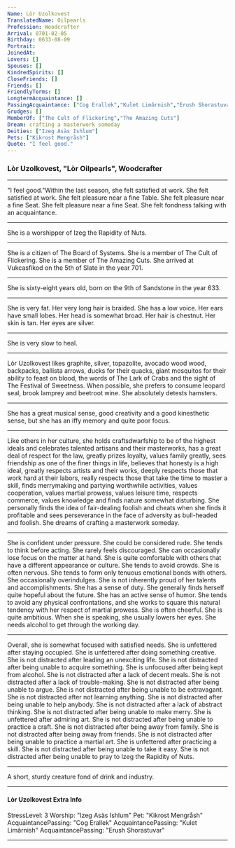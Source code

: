 ```yaml
---
Name: Lòr Uzolkovest
TranslatedName: Oilpearls
Profession: Woodcrafter    
Arrival: 0701-02-05
Birthday: 0633-08-09
Portrait:
JoinedAt: 
Lovers: []
Spouses: []
KindredSpirits: []
CloseFriends: []
Friends: []
FriendlyTerms: []
LongtermAcquaintance: []
PassingAcquaintance: ["Cog Erallek","Kulet Limârnish","Erush Shorastuvar"]
Grudges: []
MemberOf: ["The Cult of Flickering","The Amazing Cuts"]
Dream: crafting a masterwork someday
Deities: ["Izeg Asàs Ishlum"]
Pets: ["Kikrost Mengråsh"]
Quote: "I feel good."
---
```


### Lòr Uzolkovest, "Lòr Oilpearls", Woodcrafter 
 
***

"I feel good."Within the last season, she felt satisfied at work. She felt satisfied at work. She felt pleasure near a fine Table. She felt pleasure near a fine Seat. She felt pleasure near a fine Seat. She felt fondness talking with an acquaintance. 
***

She is a worshipper of Izeg the Rapidity of Nuts. 
***

She is a citizen of The Board of Systems. She is a member of The Cult of Flickering. She is a member of The Amazing Cuts. She arrived at Vukcasfikod on the 5th of Slate in the year 701. 
***

She is sixty-eight years old, born on the 9th of Sandstone in the year 633. 
***

She is very fat. Her very long hair is braided. She has a low voice. Her ears have small lobes. Her head is somewhat broad. Her hair is chestnut. Her skin is tan. Her eyes are silver. 
***

She is very slow to heal. 
***

Lòr Uzolkovest likes graphite, silver, topazolite, avocado wood wood, backpacks, ballista arrows, ducks for their quacks, giant mosquitos for their ability to feast on blood, the words of The Lark of Crabs and the sight of The Festival of Sweetness. When possible, she prefers to consume leopard seal, brook lamprey and beetroot wine. She absolutely detests hamsters. 
***

She has a great musical sense, good creativity and a good kinesthetic sense, but she has an iffy memory and quite poor focus. 
***

Like others in her culture, she holds craftsdwarfship to be of the highest ideals and celebrates talented artisans and their masterworks, has a great deal of respect for the law, greatly prizes loyalty, values family greatly, sees friendship as one of the finer things in life, believes that honesty is a high ideal, greatly respects artists and their works, deeply respects those that work hard at their labors, really respects those that take the time to master a skill, finds merrymaking and partying worthwhile activities, values cooperation, values martial prowess, values leisure time, respects commerce, values knowledge and finds nature somewhat disturbing. She personally finds the idea of fair-dealing foolish and cheats when she finds it profitable and sees perseverance in the face of adversity as bull-headed and foolish. She dreams of crafting a masterwork someday. 
***

She is confident under pressure. She could be considered rude. She tends to think before acting. She rarely feels discouraged. She can occasionally lose focus on the matter at hand. She is quite comfortable with others that have a different appearance or culture. She tends to avoid crowds. She is often nervous. She tends to form only tenuous emotional bonds with others. She occasionally overindulges. She is not inherently proud of her talents and accomplishments. She has a sense of duty. She generally finds herself quite hopeful about the future. She has an active sense of humor. She tends to avoid any physical confrontations, and she works to square this natural tendency with her respect of martial prowess. She is often cheerful. She is quite ambitious. When she is speaking, she usually lowers her eyes. She needs alcohol to get through the working day. 
***

Overall, she is somewhat focused with satisfied needs. She is unfettered after staying occupied. She is unfettered after doing something creative. She is not distracted after leading an unexciting life. She is not distracted after being unable to acquire something. She is unfocused after being kept from alcohol. She is not distracted after a lack of decent meals. She is not distracted after a lack of trouble-making. She is not distracted after being unable to argue. She is not distracted after being unable to be extravagant. She is not distracted after not learning anything. She is not distracted after being unable to help anybody. She is not distracted after a lack of abstract thinking. She is not distracted after being unable to make merry. She is unfettered after admiring art. She is not distracted after being unable to practice a craft. She is not distracted after being away from family. She is not distracted after being away from friends. She is not distracted after being unable to practice a martial art. She is unfettered after practicing a skill. She is not distracted after being unable to take it easy. She is not distracted after being unable to pray to Izeg the Rapidity of Nuts. 
***

A short, sturdy creature fond of drink and industry. 
***

#### Lòr Uzolkovest Extra Info

StressLevel: 3
Worship: "Izeg Asàs Ishlum"
Pet: "Kikrost Mengråsh"
AcquaintancePassing: "Cog Erallek"
AcquaintancePassing: "Kulet Limârnish"
AcquaintancePassing: "Erush Shorastuvar"

***
